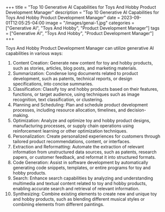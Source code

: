 +++
title = "Top 10 Generative AI Capabilities for Toys And Hobby Product Development Manager"
description = "Top 10 Generative AI Capabilities for Toys And Hobby Product Development Manager"
date = 2023-09-01T12:05:25-04:00
image = "/images/genai-1.jpg"
categories = ["Generative AI", "Toys And Hobby", "Product Development Manager"]
tags = ["Generative AI", "Toys And Hobby", "Product Development Manager"]
+++

Toys And Hobby Product Development Manager can utilize generative AI capabilities in various ways:

1. Content Creation: Generate new content for toy and hobby products, such as stories, articles, blog posts, and marketing materials.
2. Summarization: Condense long documents related to product development, such as patents, technical reports, or design specifications, into concise summaries.
3. Classification: Classify toy and hobby products based on their features, functions, or target audience, using techniques such as image recognition, text classification, or clustering.
4. Planning and Scheduling: Plan and schedule product development processes, including resource allocation, timelines, and decision-making.
5. Optimization: Analyze and optimize toy and hobby product designs, manufacturing processes, or supply chain operations using reinforcement learning or other optimization techniques.
6. Personalization: Create personalized experiences for customers through tailored product recommendations, content, or interfaces.
7. Extraction and Reformatting: Automate the extraction of relevant information from unstructured data sources, such as patents, research papers, or customer feedback, and reformat it into structured formats.
8. Code Generation: Assist in software development by automatically generating code snippets, templates, or entire programs for toy and hobby products.
9. Search: Enhance search capabilities by analyzing and understanding multimedia and textual content related to toy and hobby products, enabling accurate search and retrieval of relevant information.
10. Synthesizing: Combine existing elements to create new and unique toy and hobby products, such as blending different musical styles or combining elements from different paintings.
